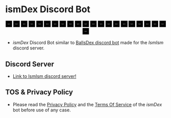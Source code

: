 # ismDex Discord Bot
<div id ="banner" align="center">
  <div>
    <img width="4%" src="https://github.com/rayaso-0/ismDex/blob/main/ismis.png">
    <img width="4%" src="https://github.com/rayaso-0/ismDex/blob/main/ismis.png">
    <img width="4%" src="https://github.com/rayaso-0/ismDex/blob/main/ismis.png">
    <img width="4%" src="https://github.com/rayaso-0/ismDex/blob/main/ismis.png">
    <img width="4%" src="https://github.com/rayaso-0/ismDex/blob/main/ismis.png">
    <img width="4%" src="https://github.com/rayaso-0/ismDex/blob/main/ismis.png">
    <img width="4%" src="https://github.com/rayaso-0/ismDex/blob/main/ismis.png">
    <img width="4%" src="https://github.com/rayaso-0/ismDex/blob/main/ismis.png">
    <img width="4%" src="https://github.com/rayaso-0/ismDex/blob/main/ismis.png">
    <img width="4%" src="https://github.com/rayaso-0/ismDex/blob/main/ismis.png">
    <img width="4%" src="https://github.com/rayaso-0/ismDex/blob/main/ismis.png">
    <img width="4%" src="https://github.com/rayaso-0/ismDex/blob/main/ismis.png">
    <img width="4%" src="https://github.com/rayaso-0/ismDex/blob/main/ismis.png">
    <img width="4%" src="https://github.com/rayaso-0/ismDex/blob/main/ismis.png">
    <img width="4%" src="https://github.com/rayaso-0/ismDex/blob/main/ismis.png">
    <img width="4%" src="https://github.com/rayaso-0/ismDex/blob/main/ismis.png">
    <img width="4%" src="https://github.com/rayaso-0/ismDex/blob/main/ismis.png">
    <img width="4%" src="https://github.com/rayaso-0/ismDex/blob/main/ismis.png">
    <img width="4%" src="https://github.com/rayaso-0/ismDex/blob/main/ismis.png">
    <img width="4%" src="https://github.com/rayaso-0/ismDex/blob/main/ismis.png">
    <img width="4%" src="https://github.com/rayaso-0/ismDex/blob/main/ismis.png">
    <img width="4%" src="https://github.com/rayaso-0/ismDex/blob/main/ismis.png">
  </div>
</div>
      

- _ismDex_ Discord Bot similar to [BallsDex discord bot](https://discord.com/application-directory/999736048596816014) made for the _IsmIsm_ discord server.
## Discord Server
- [Link to IsmIsm discord server!](https://discord.gg/uvWgCGBkAS)
## TOS & Privacy Policy
- Please read the [Privacy Policy](https://github.com/rayaso-0/ismDex/blob/main/PRIVACYPOLICY.md) and the [Terms Of Service](https://github.com/rayaso-0/ismDex/blob/main/TERMS-OF-SERVICE.md) of the _ismDex_ bot before use of any case.

